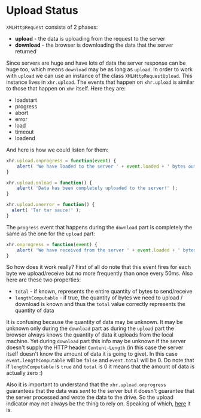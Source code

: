 # Upload Status

`XMLHttpRequest` consists of 2 phases:

- __upload__ - the data is uploading from the request to the server
- __download__ - the browser is downloading the data that the server returned

Since servers are huge and have lots of data the server response can be huge too, which means
`download` may be as long as `upload`.
In order to work with `upload` we can use an instance of the class `XMLHttpRequestUpload`. This instance
lives in `xhr.upload`. The events that happen on `xhr.upload` is similar to those that happen on `xhr` itself.
Here they are:

- loadstart
- progress
- abort
- error
- load
- timeout
- loadend

And here is how we could listen for them:
```javascript
xhr.upload.onprogress = function(event) {
    alert( 'We have loaded to the server ' + event.loaded + ' bytes out of ' + event.total );
}

xhr.upload.onload = function() {
    alert( 'Data has been completely uploaded to the server!' );
}

xhr.upload.onerror = function() {
  alert( 'Tar tar sauce!' );
}
```
The `progress` event that happens during the `download` part is completely the same as
the one for the `upload` part:
```javascript
xhr.onprogress = function(event) {
    alert( 'We have received from the server ' + event.loaded + ' bytes out of ' + event.total );
}
```
So how does it work really? First of all do note that this event fires for each byte we
upload/receive but no more frequently than once every 50ms. Also here are these two properties:
- `total` - if known, represents the entire quantity of bytes to send/receive
- `lengthComputable` - if true, the quantity of bytes we need to upload / download is known and thus the `total` value correctly represents the quantity of data

It is confusing because the quantity of data may be unknown. It may be unknown only during the `download`
part as during the `upload` part the browser always knows the quantity of data it uploads from
the local machine. Yet during `download` part this info may be unknown if the server doesn't supply the
HTTP header `Content-Length` (in this case the server itself doesn't know the amount of data it is going to give).
In this case `event.lengthComputable` will be `false` and `event.total` will be 0. Do note that 
if `lengthComputable` is `true` and `total` is 0 it means that the amount of data is actually zero :)

Also it is important to understand that the `xhr.upload.onprogress` guarantees that the data was _sent_ to
the server but it doesn't guarantee that the server processed and wrote the data to the drive. So the upload
indicator may not always be the thing to rely on. Speaking of which, [here](./code-1/) it is.
